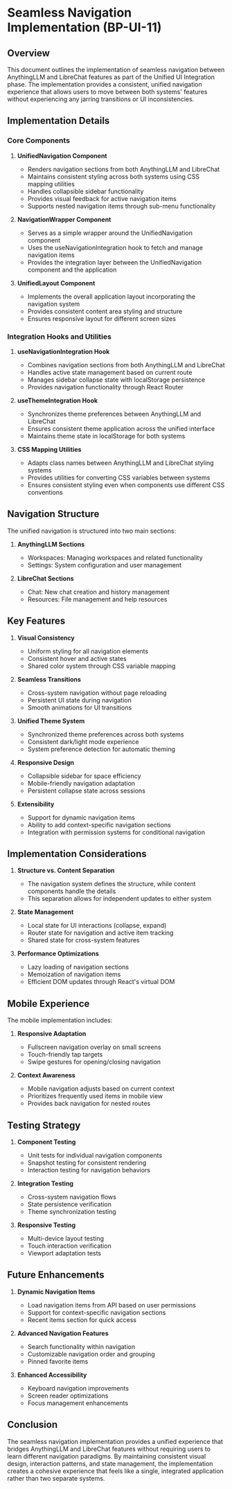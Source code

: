 # Seamless Navigation Implementation (BP-UI-11)

## Overview

This document outlines the implementation of seamless navigation between AnythingLLM and LibreChat features as part of the Unified UI Integration phase. The implementation provides a consistent, unified navigation experience that allows users to move between both systems' features without experiencing any jarring transitions or UI inconsistencies.

## Implementation Details

### Core Components

1. **UnifiedNavigation Component**
   - Renders navigation sections from both AnythingLLM and LibreChat
   - Maintains consistent styling across both systems using CSS mapping utilities
   - Handles collapsible sidebar functionality
   - Provides visual feedback for active navigation items
   - Supports nested navigation items through sub-menu functionality

2. **NavigationWrapper Component**
   - Serves as a simple wrapper around the UnifiedNavigation component
   - Uses the useNavigationIntegration hook to fetch and manage navigation items
   - Provides the integration layer between the UnifiedNavigation component and the application

3. **UnifiedLayout Component**
   - Implements the overall application layout incorporating the navigation system
   - Provides consistent content area styling and structure
   - Ensures responsive layout for different screen sizes

### Integration Hooks and Utilities

1. **useNavigationIntegration Hook**
   - Combines navigation sections from both AnythingLLM and LibreChat
   - Handles active state management based on current route
   - Manages sidebar collapse state with localStorage persistence
   - Provides navigation functionality through React Router

2. **useThemeIntegration Hook**
   - Synchronizes theme preferences between AnythingLLM and LibreChat
   - Ensures consistent theme application across the unified interface
   - Maintains theme state in localStorage for both systems

3. **CSS Mapping Utilities**
   - Adapts class names between AnythingLLM and LibreChat styling systems
   - Provides utilities for converting CSS variables between systems
   - Ensures consistent styling even when components use different CSS conventions

## Navigation Structure

The unified navigation is structured into two main sections:

1. **AnythingLLM Sections**
   - Workspaces: Managing workspaces and related functionality
   - Settings: System configuration and user management

2. **LibreChat Sections**
   - Chat: New chat creation and history management
   - Resources: File management and help resources

## Key Features

1. **Visual Consistency**
   - Uniform styling for all navigation elements
   - Consistent hover and active states
   - Shared color system through CSS variable mapping

2. **Seamless Transitions**
   - Cross-system navigation without page reloading
   - Persistent UI state during navigation
   - Smooth animations for UI transitions

3. **Unified Theme System**
   - Synchronized theme preferences across both systems
   - Consistent dark/light mode experience
   - System preference detection for automatic theming

4. **Responsive Design**
   - Collapsible sidebar for space efficiency
   - Mobile-friendly navigation adaptation
   - Persistent collapse state across sessions

5. **Extensibility**
   - Support for dynamic navigation items
   - Ability to add context-specific navigation sections
   - Integration with permission systems for conditional navigation

## Implementation Considerations

1. **Structure vs. Content Separation**
   - The navigation system defines the structure, while content components handle the details
   - This separation allows for independent updates to either system

2. **State Management**
   - Local state for UI interactions (collapse, expand)
   - Router state for navigation and active item tracking
   - Shared state for cross-system features

3. **Performance Optimizations**
   - Lazy loading of navigation sections
   - Memoization of navigation items
   - Efficient DOM updates through React's virtual DOM

## Mobile Experience

The mobile implementation includes:

1. **Responsive Adaptation**
   - Fullscreen navigation overlay on small screens
   - Touch-friendly tap targets
   - Swipe gestures for opening/closing navigation

2. **Context Awareness**
   - Mobile navigation adjusts based on current context
   - Prioritizes frequently used items in mobile view
   - Provides back navigation for nested routes

## Testing Strategy

1. **Component Testing**
   - Unit tests for individual navigation components
   - Snapshot testing for consistent rendering
   - Interaction testing for navigation behaviors

2. **Integration Testing**
   - Cross-system navigation flows
   - State persistence verification
   - Theme synchronization testing

3. **Responsive Testing**
   - Multi-device layout testing
   - Touch interaction verification
   - Viewport adaptation tests

## Future Enhancements

1. **Dynamic Navigation Items**
   - Load navigation items from API based on user permissions
   - Support for context-specific navigation sections
   - Recent items section for quick access

2. **Advanced Navigation Features**
   - Search functionality within navigation
   - Customizable navigation order and grouping
   - Pinned favorite items

3. **Enhanced Accessibility**
   - Keyboard navigation improvements
   - Screen reader optimizations
   - Focus management enhancements

## Conclusion

The seamless navigation implementation provides a unified experience that bridges AnythingLLM and LibreChat features without requiring users to learn different navigation paradigms. By maintaining consistent visual design, interaction patterns, and state management, the implementation creates a cohesive experience that feels like a single, integrated application rather than two separate systems. 